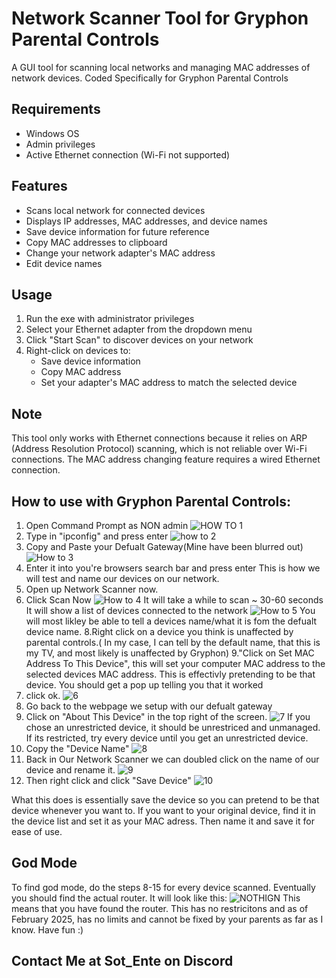 # Network Scanner Tool for Gryphon Parental Controls
A GUI tool for scanning local networks and managing MAC addresses of network devices. Coded Specifically for Gryphon Parental Controls

## Requirements
- Windows OS
- Admin privileges
- Active Ethernet connection (Wi-Fi not supported)

## Features
- Scans local network for connected devices
- Displays IP addresses, MAC addresses, and device names
- Save device information for future reference
- Copy MAC addresses to clipboard
- Change your network adapter's MAC address
- Edit device names

## Usage
1. Run the exe with administrator privileges
2. Select your Ethernet adapter from the dropdown menu
3. Click "Start Scan" to discover devices on your network
4. Right-click on devices to:
   - Save device information
   - Copy MAC address
   - Set your adapter's MAC address to match the selected device

## Note
This tool only works with Ethernet connections because it relies on ARP (Address Resolution Protocol) scanning, which is not reliable over Wi-Fi connections. The MAC address changing feature requires a wired Ethernet connection.

## How to use with Gryphon Parental Controls:
1. Open Command Prompt as NON admin
![HOW TO 1](https://github.com/user-attachments/assets/1f992302-e1ba-4ec7-98be-3ce2c352a0bb)
2. Type in "ipconfig" and press enter
![how to 2](https://github.com/user-attachments/assets/14e9ab3d-bc7a-458b-8a4d-f0066e0fd806)
3. Copy and Paste your Defualt Gateway(Mine have been blurred out)
![How to 3](https://github.com/user-attachments/assets/48e27f37-a7d6-4e16-acd5-ec62649e9176)
4. Enter it into you're browsers search bar and press enter
This is how we will test and name our devices on our network.
5. Open up Network Scanner now.
6. Click Scan Now
![How to 4](https://github.com/user-attachments/assets/371797b8-4675-4248-99bb-9b4fe29b7bb8)
It will take a while to scan ~ 30-60 seconds
It will show a list of devices connected to the network
![How to 5](https://github.com/user-attachments/assets/0739c970-b53c-4ffa-b3a9-063cd56111cf)
You will most likley be able to tell a devices name/what it is fom the defualt device name.
8.Right click on a device you think is unaffected by parental controls.( In my case, I can tell by the default name, that this is my TV, and most likely is unaffected by Gryphon)
9."Click on Set MAC Address To This Device", this will set your computer MAC address to the selected devices MAC address. This is effectivly pretending to be that device.
You should get a pop up telling you that it worked
10. click ok.
![6](https://github.com/user-attachments/assets/798aeb42-a394-4bd8-b6b7-c729eb35ef45)
11. Go back to the webpage we setup with our defualt gateway
12. Click on "About This Device" in the top right of the screen.
![7](https://github.com/user-attachments/assets/ae3be20a-ab91-4ff7-8cc8-aa6fa09ce3c5)
If you chose an unrestricted device, it should be unrestriced and unmanaged. If its restricted, try every device until you get an unrestricted device.
13. Copy the "Device Name"
![8](https://github.com/user-attachments/assets/17381882-4563-4388-a48e-cb13e4b0abd8)
14. Back in Our Network Scanner we can doubled click on the name of our device and rename it.
![9](https://github.com/user-attachments/assets/c7451bb5-3f8e-4471-b549-1677fb052e98)
15. Then right click and click "Save Device"
![10](https://github.com/user-attachments/assets/b2f38113-b43e-43c4-942d-57b81ae7431d)

What this does is essentially save the device so you can pretend to be that device whenever you want to. If you want to your original device, find it in the device list and set it as your MAC adress.
Then name it and save it for ease of use.

## God Mode
To find god mode, do the steps 8-15 for every device scanned. Eventually you should find the actual router. It will look like this:
![NOTHIGN](https://github.com/user-attachments/assets/f14db7b9-16e3-473a-9076-a32a5ad2fc3b)
This means that you have found the router. This has no restricitons and as of February 2025, has no limits and cannot be fixed by your parents as far as I know.
Have fun :)

## Contact Me at Sot_Ente on Discord
